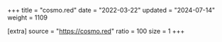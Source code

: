 +++
title = "cosmo.red"
date = "2022-03-22"
updated = "2024-07-14"
weight = 1109

[extra]
source = "https://cosmo.red"
ratio = 100
size = 1
+++
